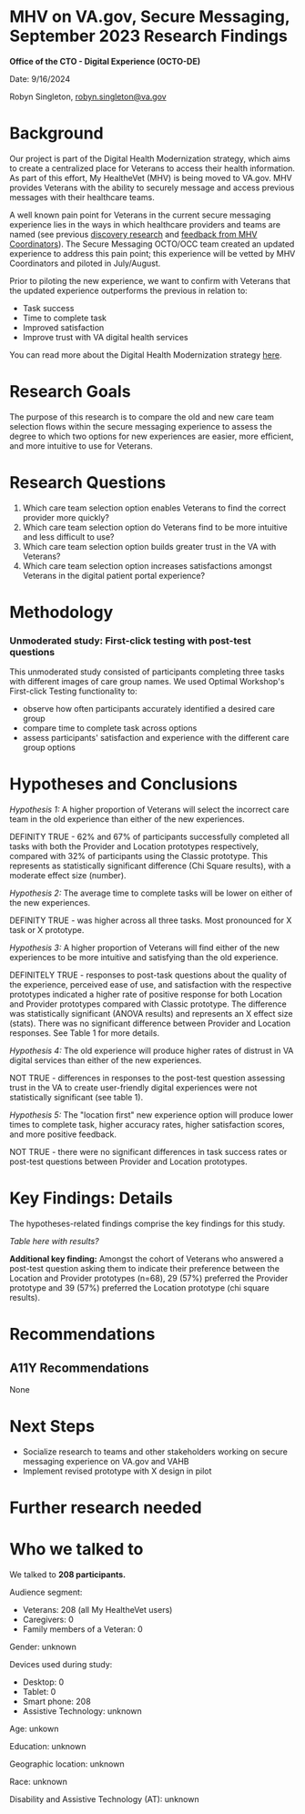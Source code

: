 # **MHV on VA.gov, Secure Messaging, September 2023 Research Findings**

**Office of the CTO - Digital Experience (OCTO-DE)**

Date: 9/16/2024

Robyn Singleton, robyn.singleton@va.gov

# **Background**

Our project is part of the Digital Health Modernization strategy, which aims to create a centralized place for Veterans to access their health information. As part of this effort, My HealtheVet (MHV) is being moved to VA.gov. MHV provides Veterans with the ability to securely message and access previous messages with their healthcare teams. 

A well known pain point for Veterans in the current secure messaging experience lies in the ways in which healthcare providers and teams are named (see previous [discovery research](https://github.com/department-of-veterans-affairs/va.gov-team/tree/master/products/health-care/digital-health-modernization/mhv-to-va.gov/secure-messaging/research/2022-11-triage-group-naming-discovery) and [feedback from MHV Coordinators](https://github.com/department-of-veterans-affairs/va.gov-team/tree/master/products/health-care/digital-health-modernization/mhv-to-va.gov/mhv-coordinator-feedback/quarterly-survey-results)). The Secure Messaging OCTO/OCC team created an updated experience to address this pain point; this experience will be vetted by MHV Coordinators and piloted in July/August. 

Prior to piloting the new experience, we want to confirm with Veterans that the updated experience outperforms the previous in relation to: 
- Task success
- Time to complete task
- Improved satisfaction
- Improve trust with VA digital health services

You can read more about the Digital Health Modernization strategy [here](https://github.com/department-of-veterans-affairs/va.gov-team/tree/master/products/health-care/digital-health-modernization/product).

# **Research Goals**
The purpose of this research is to compare the old and new care team selection flows within the secure messaging experience to assess the degree to which two options for new experiences are easier, more efficient, and more intuitive to use for Veterans. 


# **Research Questions**
1. Which care team selection option enables Veterans to find the correct provider more quickly?
2. Which care team selection option do Veterans find to be more intuitive and less difficult to use?
3. Which care team selection option builds greater trust in the VA with Veterans?
4. Which care team selection option increases satisfactions amongst Veterans in the digital patient portal experience?  

# **Methodology**
### Unmoderated study: First-click testing with post-test questions
This unmoderated study consisted of participants completing three tasks with different images of care group names. We used Optimal Workshop's First-click Testing functionality to: 
- observe how often participants accurately identified a desired care group
- compare time to complete task across options
- assess participants' satisfaction and experience with the different care group options

# **Hypotheses and Conclusions**

_Hypothesis 1:_ A higher proportion of Veterans will select the incorrect care team in the old experience than either of the new experiences. 

  DEFINITY TRUE - 62% and 67% of participants successfully completed all tasks with both the Provider and Location prototypes respectively, compared with 32% of participants using the Classic prototype. This represents as statistically significant difference (Chi Square results), with a moderate effect size (number). 

_Hypothesis 2:_ The average time to complete tasks will be lower on either of the new experiences. 

  DEFINITY TRUE - was higher across all three tasks. Most pronounced for X task or X prototype. 

_Hypothesis 3:_ A higher proportion of Veterans will find either of the new experiences to be more intuitive and satisfying than the old experience. 

  DEFINITELY TRUE - responses to post-task questions about the quality of the experience, perceived ease of use, and satisfaction with the respective prototypes indicated a higher rate of positive response for both Location and Provider prototypes compared with Classic prototype. The difference was statistically significant (ANOVA results) and represents an X effect size (stats). There was no significant difference between Provider and Location responses. See Table 1 for more details. 

_Hypothesis 4:_ The old experience will produce higher rates of distrust in VA digital services than either of the new experiences. 

  NOT TRUE - differences in responses to the post-test question assessing trust in the VA to create user-friendly digital experiences were not statistically significant (see table 1). 

_Hypothesis 5:_ The "location first" new experience option will produce lower times to complete task, higher accuracy rates, higher satisfaction scores, and more positive feedback. 

  NOT TRUE - there were no significant differences in task success rates or post-test questions between Provider and Location prototypes.

# **Key Findings: Details**

The hypotheses-related findings comprise the key findings for this study. 

_Table here with results?_ 

**Additional key finding:** 
Amongst the cohort of Veterans who answered a post-test question asking them to indicate their preference between the Location and Provider prototypes (n=68), 29 (57%) preferred the Provider prototype and 39 (57%) preferred the Location prototype (chi square results). 


# **Recommendations**



## **A11Y Recommendations**

None

# **Next Steps**

- Socialize research to teams and other stakeholders working on secure messaging experience on VA.gov and VAHB
- Implement revised prototype with X design in pilot

# **Further research needed**

# **Who we talked to**

We talked to  **208 participants.**

Audience segment:

- Veterans: 208 (all My HealtheVet users)
- Caregivers: 0
- Family members of a Veteran: 0

Gender: unknown

Devices used during study:

- Desktop: 0
- Tablet: 0
- Smart phone: 208
- Assistive Technology: unknown

Age: unkown

Education: unknown

Geographic location: unknown

Race: unknown

Disability and Assistive Technology (AT): unknown
